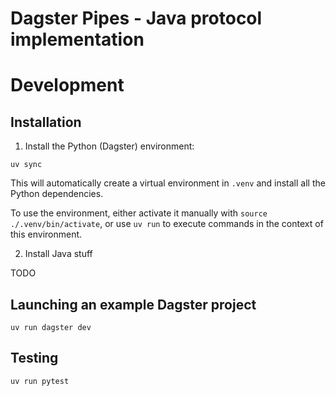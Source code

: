 # Dagster Pipes - Java protocol implementation

# Development

## Installation

1. Install the Python (Dagster) environment: 

```shell
uv sync
```

This will automatically create a virtual environment in `.venv` and install all the Python dependencies. 

To use the environment, either activate it manually with `source ./.venv/bin/activate`, or use `uv run` to execute commands in the context of this environment.

2. Install Java stuff

TODO

## Launching an example Dagster project

```shell
uv run dagster dev
```

## Testing

```shell
uv run pytest
```
